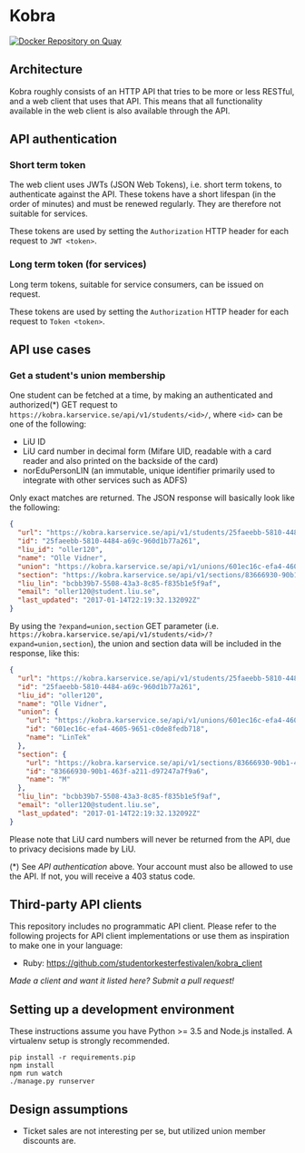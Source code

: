 Kobra
=====
[![Docker Repository on Quay](https://quay.io/repository/karservice/kobra/status "Docker Repository on Quay")](https://quay.io/repository/karservice/kobra)

Architecture
------------
Kobra roughly consists of an HTTP API that tries to be more or less RESTful, and
a web client that uses that API. This means that all functionality available in 
the web client is also available through the API. 

API authentication
------------------
### Short term token
The web client uses JWTs (JSON Web Tokens), i.e. short term tokens, to 
authenticate against the API. These tokens have a short lifespan (in the order 
of minutes) and must be renewed regularly. They are therefore not suitable for 
services.

These tokens are used by setting the `Authorization` HTTP header for each request 
to `JWT <token>`.

### Long term token (for services)
Long term tokens, suitable for service consumers, can be issued on request.

These tokens are used by setting the `Authorization` HTTP header for each request 
to `Token <token>`.

API use cases
-------------
### Get a student's union membership
One student can be fetched at a time, by making an authenticated and authorized(*) GET request to 
`https://kobra.karservice.se/api/v1/students/<id>/`, where `<id>` can be one of 
the following:

* LiU ID
* LiU card number in decimal form (Mifare UID, readable with a card reader and 
also printed on the backside of the card)
* norEduPersonLIN (an immutable, unique identifier primarily used to integrate 
with other services such as ADFS)

Only exact matches are returned. The JSON response will basically look like the 
following:

```json
{
  "url": "https://kobra.karservice.se/api/v1/students/25faeebb-5810-4484-a69c-960d1b77a261/",
  "id": "25faeebb-5810-4484-a69c-960d1b77a261",
  "liu_id": "oller120",
  "name": "Olle Vidner",
  "union": "https://kobra.karservice.se/api/v1/unions/601ec16c-efa4-4605-9651-c0de8fedb718/",
  "section": "https://kobra.karservice.se/api/v1/sections/83666930-90b1-463f-a211-d97247a7f9a6/",
  "liu_lin": "bcbb39b7-5508-43a3-8c85-f835b1e5f9af",
  "email": "oller120@student.liu.se",
  "last_updated": "2017-01-14T22:19:32.132092Z"
}
```

By using the `?expand=union,section` GET parameter (i.e. 
`https://kobra.karservice.se/api/v1/students/<id>/?expand=union,section`), the 
union and section data will be included in the response, like this:

```json
{
  "url": "https://kobra.karservice.se/api/v1/students/25faeebb-5810-4484-a69c-960d1b77a261/",
  "id": "25faeebb-5810-4484-a69c-960d1b77a261",
  "liu_id": "oller120",
  "name": "Olle Vidner",
  "union": {
    "url": "https://kobra.karservice.se/api/v1/unions/601ec16c-efa4-4605-9651-c0de8fedb718/",
    "id": "601ec16c-efa4-4605-9651-c0de8fedb718",
    "name": "LinTek"
  },
  "section": {
    "url": "https://kobra.karservice.se/api/v1/sections/83666930-90b1-463f-a211-d97247a7f9a6/",
    "id": "83666930-90b1-463f-a211-d97247a7f9a6",
    "name": "M"
  },
  "liu_lin": "bcbb39b7-5508-43a3-8c85-f835b1e5f9af",
  "email": "oller120@student.liu.se",
  "last_updated": "2017-01-14T22:19:32.132092Z"
}
```

Please note that LiU card numbers will never be returned from the API, due to 
privacy decisions made by LiU.

(*) See _API authentication_ above. Your account must also be allowed to use the 
API. If not, you will receive a 403 status code.

Third-party API clients
-----------------------
This repository includes no programmatic API client. Please refer to the 
following projects for API client implementations or use them as inspiration to 
make one in your language:

* Ruby: https://github.com/studentorkesterfestivalen/kobra_client

*Made a client and want it listed here? Submit a pull request!*

Setting up a development environment
------------------------------------
These instructions assume you have Python >= 3.5 and Node.js installed. A 
virtualenv setup is strongly recommended. 

    pip install -r requirements.pip
    npm install
    npm run watch
    ./manage.py runserver

Design assumptions
------------------
* Ticket sales are not interesting per se, but utilized union member discounts 
are.
